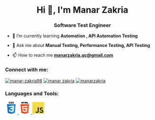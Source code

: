 <h1 align="center">Hi 👋, I'm Manar Zakria</h1>
<h3 align="center">Software Test Engineer </h3>

- 🌱 I’m currently learning **Automation , API Automation Testing**

- 💬 Ask me about **Manual Testing, Performance Testing, API Testing**

- 📫 How to reach me **manarzakria.qc@gmail.com**

<h3 align="left">Connect with me:</h3>
<p align="left">
<a href="https://linkedin.com/in/manar-zakria98" target="blank"><img align="center" src="https://raw.githubusercontent.com/rahuldkjain/github-profile-readme-generator/master/src/images/icons/Social/linked-in-alt.svg" alt="manar-zakria98" height="30" width="40" /></a>
<a href="https://www.youtube.com/c/manar zakria" target="blank"><img align="center" src="https://raw.githubusercontent.com/rahuldkjain/github-profile-readme-generator/master/src/images/icons/Social/youtube.svg" alt="manar zakria" height="30" width="40" /></a>
<a href="https://www.hackerrank.com/manarzakria" target="blank"><img align="center" src="https://raw.githubusercontent.com/rahuldkjain/github-profile-readme-generator/master/src/images/icons/Social/hackerrank.svg" alt="manarzakria" height="30" width="40" /></a>
</p>

<h3 align="left">Languages and Tools:</h3>
<p align="left"> <a href="https://www.w3schools.com/css/" target="_blank" rel="noreferrer"> <img src="https://raw.githubusercontent.com/devicons/devicon/master/icons/css3/css3-original-wordmark.svg" alt="css3" width="40" height="40"/> </a> <a href="https://www.w3.org/html/" target="_blank" rel="noreferrer"> <img src="https://raw.githubusercontent.com/devicons/devicon/master/icons/html5/html5-original-wordmark.svg" alt="html5" width="40" height="40"/> </a> <a href="https://developer.mozilla.org/en-US/docs/Web/JavaScript" target="_blank" rel="noreferrer"> <img src="https://raw.githubusercontent.com/devicons/devicon/master/icons/javascript/javascript-original.svg" alt="javascript" width="40" height="40"/> </a> </p>
